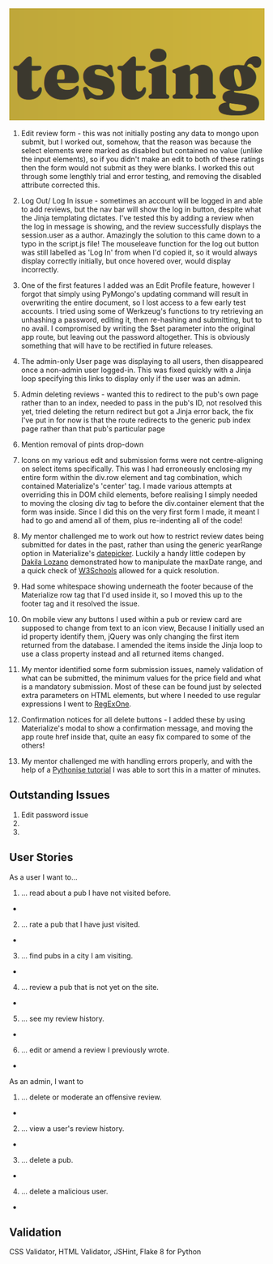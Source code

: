 <img src="/static/images/testing.PNG">

1. Edit review form - this was not initially posting any data to mongo upon submit, but I worked out, somehow, that the reason 
was because the select elements were marked as disabled but contained no value (unlike the input elements), so if you didn't 
make an edit to both of these ratings then the form would not submit as they were blanks. I worked this out through some lengthly 
trial and error testing, and removing the disabled attribute corrected this.

2. Log Out/ Log In issue - sometimes an account will be logged in and able to add reviews, but the nav bar will show the log in
button, despite what the Jinja templating dictates. I've tested this by adding a review when the log in message is showing, and 
the review successfully displays the session.user as a author. Amazingly the solution to this came down to a typo in the script.js 
file! The mouseleave function for the log out button was still labelled as 'Log In' from when I'd copied it, so it would always
display correctly initially, but once hovered over, would display incorrectly.

3. One of the first features I added was an Edit Profile feature, however I forgot that simply using PyMongo's updating command 
will result in overwriting the entire document, so I lost access to a few early test accounts. I tried using some of Werkzeug's
functions to try retrieving an unhashing a password, editing it, then re-hashing and submitting, but to no avail. I compromised 
by writing the $set parameter into the original app route, but leaving out the password altogether. This is obviously something
that will have to be rectified in future releases.

4. The admin-only User page was displaying to all users, then disappeared once a non-admin user logged-in. This was
fixed quickly with a Jinja loop specifying this links to display only if the user was an admin.

5. Admin deleting reviews - wanted this to redirect to the pub's own page rather than to an index, needed to pass in the pub's 
ID, not resolved this yet, tried deleting the return redirect but got a Jinja error back, the fix I've put in for now is that the
route redirects to the generic pub index page rather than that pub's particular page

6. Mention removal of pints drop-down

7. Icons on my various edit and submission forms were not centre-aligning on select items specifically. This was I had erroneously
enclosing my entire form within the div.row element and tag combination, which contained Materialize's 'center' tag. I made various 
attempts at overriding this in DOM child elements, before realising I simply needed to moving the closing div tag to before the 
div.container element that the form was inside. Since I did this on the very first form I made, it meant I had to go and amend all
of them, plus re-indenting all of the code!

8. My mentor challenged me to work out how to restrict review dates being submitted for dates in the past, rather than using the 
generic yearRange option in Materialize's [datepicker](https://materializecss.com/pickers.html). Luckily a handy little codepen by 
[Dakila Lozano](https://codepen.io/dakila/pen/GxbxGB) demonstrated how to manipulate the maxDate range, and a quick check of 
[W3Schools](https://www.w3schools.com/js/js_date_methods.asp) allowed for a quick resolution.

9. Had some whitespace showing underneath the footer because of the Materialize row tag that I'd used inside it, so I moved this 
up to the footer tag and it resolved the issue.

10. On mobile view any buttons I used within a pub or review card are supposed to change from text to an icon view, Because I 
initially used an id property identify them, jQuery was only changing the first item returned from the database. I amended the items
inside the Jinja loop to use a class property instead and all returned items changed.

11. My mentor identified some form submission issues, namely validation of what can be submitted, the minimum values for the price
field and what is a mandatory submission. Most of these can be found just by selected extra parameters on HTML elements, but where I
needed to use regular expressions I went to [RegExOne](https://regexone.com/lesson/repeating_characters).

12. Confirmation notices for all delete buttons - I added these by using Materialize's modal to show a confirmation message, and moving
the app route href inside that, quite an easy fix compared to some of the others!

13. My mentor challenged me with handling errors properly, and with the help of a 
[Pythonise tutorial](https://pythonise.com/series/learning-flask/flask-error-handling) I was able to sort this in a matter of minutes.

## Outstanding Issues

1. Edit password issue
2. 
3. 

## User Stories

As a user I want to...

  1. ... read about a pub I have not visited before.
   - 
  2. ... rate a pub that I have just visited.
   - 
  3. ... find pubs in a city I am visiting.
   - 
  4. ... review a pub that is not yet on the site.
   - 
  5. ... see my review history.
   - 
  6. ... edit or amend a review I previously wrote.
   - 

As an admin, I want to
  1. ... delete or moderate an offensive review.
   - 
  2. ... view a user's review history.
   - 
  3. ... delete a pub.
   - 
  4. ... delete a malicious user.
   - 

## Validation

CSS Validator, HTML Validator, JSHint, Flake 8 for Python